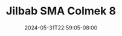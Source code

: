 --- 
title: "Jilbab SMA Colmek 8"
description: "video bokep Jilbab SMA Colmek 8 ig   new"
date: 2024-05-31T22:59:05-08:00
file_code: "337fb8hvjpd7"
draft: false
cover: "61eubf3bn1rkypb5.jpg"
tags: ["Jilbab", "SMA", "Colmek", "bokep-indo", "bokep-viral", "bokep-ig"]
length: 129
fld_id: "1482568"
foldername: "AULIA TOBRUT"
categories: ["AULIA TOBRUT"]
views: 0
---